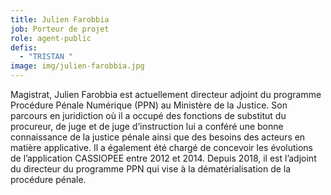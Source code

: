 ```yaml
---
title: Julien Farobbia
job: Porteur de projet
role: agent-public
defis:
  - "TRISTAN "
image: img/julien-farobbia.jpg
---
```

Magistrat, Julien Farobbia est actuellement directeur adjoint du programme Procédure Pénale Numérique (PPN) au Ministère de la Justice. Son parcours en juridiction où il a occupé des fonctions de substitut du procureur, de juge et de juge d’instruction lui a conféré une bonne connaissance de la justice pénale ainsi que des besoins des acteurs en matière applicative. Il a également été chargé de concevoir les évolutions de l’application CASSIOPEE entre 2012 et 2014. Depuis 2018, il est l’adjoint du directeur du programme PPN qui vise à la dématérialisation de la procédure pénale.
